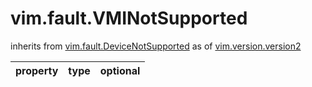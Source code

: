 vim.fault.VMINotSupported
=========================
inherits from [vim.fault.DeviceNotSupported](docs/vim.fault.DeviceNotSupported.md)
as of [vim.version.version2](docs/vim.version.md)

| property | type | optional |
|:---------|:-----|:---------|
